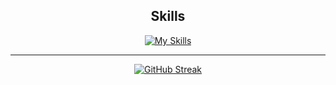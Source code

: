 
<div align="center">

<h2 align="center">Skills</h2>

[![My Skills](https://skillicons.dev/icons?i=js,nodejs,python,react,mongo,mysql)](https://skillicons.dev)
<hr>

[![GitHub Streak](https://streak-stats.demolab.com/?user=darelljay&theme=dark)](https://git.io/streak-stats)
</div>
